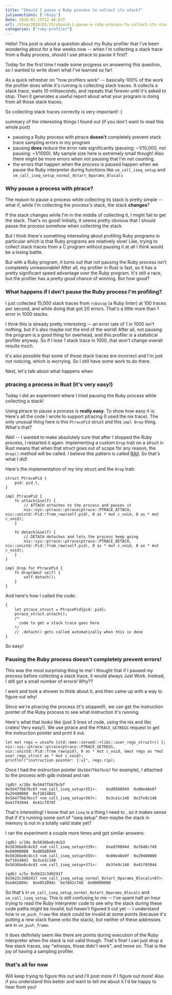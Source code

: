 ```yaml
---
title: "Should I pause a Ruby process to collect its stack?"
juliasections: ['rbspy']
date: 2018-01-15T12:46:07Z
url: /blog/2018/01/15/should-i-pause-a-ruby-process-to-collect-its-stack/
categories: ["ruby-profiler"]
---
```


Hello! This post is about a question about my Ruby profiler that I've been wondering about for a few
weeks now -- when I'm collecting a stack trace from a Ruby process, should I use ptrace to pause it
first?

Today for the first time I made some progress on answering this question, so I wanted to write down
what I've learned so far! 

As a quick refresher on "how profilers work" -- basically 100% of the work the profiler does while
it's running is collecting stack traces. It collects a stack trace, waits 10 milliseconds, and
repeats that forever until it's asked to stop. Then it generates a useful report about what your
program is doing from all those stack traces.

So collecting stack traces correctly is very important! :)

summary of the interesting things I found out (if you don't want to read this whole post)

* pausing a Ruby process with ptrace **doesn't** completely prevent stack trace sampling errors in
  my program
* pausing **does** reduce the error rate significantly (pausing: ~1/10,000, not pausing:
  ~1/1000). My sample size here is extremely small though! Also there might be more errors when not
  pausing that I'm not counting.
* the errors that happen when the process is paused happen when we pause the Ruby interpreter during
  functions like `vm_call_iseq_setup` and `vm_call_iseq_setup_normal_0start_0params_0locals`

### Why pause a process with ptrace?

The reason to pause a process while collecting its stack is pretty simple -- what if, while I'm
collecting the process's stack, the stack **changes**?

If the stack changes while I'm in the middle of collecting it, I might fail to get the stack. That's
no good! Initially, it seems pretty obvious that I should pause the process somehow when collecting
the stack.

But I think there's something interesting about profiling Ruby programs in particular which is that
Ruby programs are relatively slow! Like, trying to collect stack traces from a C program without pausing it
at all I think would be a losing battle.

But with a Ruby program, it turns out that not pausing the Ruby process isn't completely
unreasonable! After all, my profiler in Rust is fast, so it has a pretty significant speed advantage
over the Ruby program. It's still a race, but the profiler has a pretty good chance of winning. But
how good?


### What happens if I **don't** pause the Ruby process I'm profiling?

I just collected 15,000 stack traces from `rubocop` (a Ruby linter) at 100 traces per second, and
while doing that got 20 errors. That's a little more than 1 error in 1000 stacks.

I think this is already pretty interesting -- an error rate of 1 in 1000 isn't nothing, but it's
also maybe not the end of the world! After all, not pausing the program is a good thing for
overhead, and this profiler is a statistical profiler anyway. So if I lose 1 stack trace in 1000,
that won't change overall results much.

It's also possible that some of those stack traces are incorrect and I'm just not noticing, which is
worrying. So I still have some work to do there.

Next, let's talk about what happens when 

### ptracing a process in Rust (it's very easy!)

Today I did an experiment where I tried pausing the Ruby process while collecting a stack!

Using ptrace to pause a process is **really easy**. To show how easy it is: Here's all the code I
wrote to support ptracing (I used the nix trace). The only unusual thing here is this `PtracePid`
struct and this `impl Drop` thing. What's that?

Well -- I wanted to make absolutely sure that after I stopped the Ruby process, I restarted it
again. Implementing a custom `Drop` trait on a struct in Rust means that when that struct goes out
of scope for any reason, the `drop()` method will be called. I believe this pattern is called
[RAII](https://rustbyexample.com/scope/raii.html). So that's what I did! 

Here's the implementation of my tiny struct and the `Drop` trait:

```
struct PtracePid {
    pid: pid_t,
}

impl PtracePid {
    fn attach(&self) {
        // ATTACH attaches to the process and pauses it
        nix::sys::ptrace::ptrace(ptrace::PTRACE_ATTACH, nix::unistd::Pid::from_raw(self.pid), 0 as * mut c_void, 0 as * mut c_void);
    }

    fn detach(&self) {
        // DETACH detaches and lets the process keep going 
        nix::sys::ptrace::ptrace(ptrace::PTRACE_DETACH, nix::unistd::Pid::from_raw(self.pid), 0 as * mut c_void, 0 as * mut c_void);
    }
}

impl Drop for PtracePid {
    fn drop(&mut self) {
        self.detach();
    }
}
```

And here's how I called the code:

```
{
    let ptrace_struct = PtracePid{pid: pid};
    ptrace_struct.attach();
    /* 
      code to get a stack trace goes here
    */
    // .detach() gets called automatically when this is done
}
```

So easy!

### Pausing the Ruby process doesn't completely prevent errors!

This was the most surprising thing to me! I thought that if I paused my process before collecting a
stack trace, it would always Just Work. Instead, I still got a small number of errors! Why??

I went and took a shower to think about it, and then came up with a way to figure out why!

Since we're ptracing the process (it's stopped!), we can get the instruction pointer of the Ruby
process to see what instruction it's running. 

Here's what that looks like (just 3 lines of code, using the nix and libc crates! Very easy!). We
use ptrace and the `PTRACE_GETREGS` request to get the instruction pointer and print it out.

```
let mut regs = unsafe {std::mem::zeroed::<libc::user_regs_struct>() };
nix::sys::ptrace::ptrace(ptrace::PTRACE_GETREGS, nix::unistd::Pid::from_raw(pid), 0 as * mut c_void, &mut regs as *mut user_regs_struct as * mut c_void);
println!("instruction pointer: {:x}", regs.rip);
```

Once I had the instruction pointer (`0x5647fbb7bcbf` for example), I attached to the process with gdb instead and ran 

```
(gdb) x/10x 0x5647fbb7bcbf
0x5647fbb7bcbf <vm_call_iseq_setup+351>:	0xd0588949	0x00e48e0f	0x29480000	0xf10148d1
0x5647fbb7bccf <vm_call_iseq_setup+367>:	0x3ce1c148	0x3fe9c148	0x41f93944	0x41cf470f
```

That's interesting! I know that an `iseq` is a thing I need to , so it makes sense that if it's
running some sort of "iseq setup" then maybe the stack in memory is not in a totally valid state
yet?

I ran the experiment a couple more times and got similar answers:

```
(gdb) x/10x 0x5636be0c4cb3
0x5636be0c4cb3 <vm_call_iseq_setup+339>:	0xe870894d	0xf840c749	0x00000000	0xd0588949
0x5636be0c4cc3 <vm_call_iseq_setup+355>:	0x00e48e0f	0x29480000	0xf10148d1	0x3ce1c148
0x5636be0c4cd3 <vm_call_iseq_setup+371>:	0x3fe9c148	0x41f93944
```

```
(gdb) x/5x 0x5622c3d02417
0x5622c3d02417 <vm_call_iseq_setup_normal_0start_0params_0locals+87>:	0xe042894c	0xe852894c	0xf842c748	0x00000000
```

So that's in `vm_call_iseq_setup_normal_0start_0params_0locals` and `vm_call_iseq_setup`. This is
still confusing to me -- I've spent half an hour trying to read the Ruby interpreter code to see why
the stack during these code paths might be invalid, but haven't figured it out yet -- I understand
how in `vm_push_frame` the stack could be invalid at some points (because it's putting a new stack frame onto the
stack), but neither of these addresses are in `vm_push_frame`.

It does definitely seem like there are points during execution of the Ruby interpreter when the
stack is not valid though. That's fine! I can just drop a few stack traces, say "whoops, those
didn't work", and move on. That is the joy of having a sampling profiler.

### that's all for now

Will keep trying to figure this out and I'll post more if I figure out more! Also if you understand
this better and want to tell me about it I'd be happy to hear from you!
